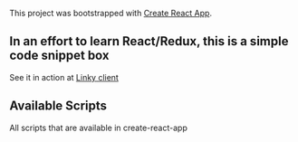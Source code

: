 This project was bootstrapped with [Create React App](https://github.com/facebookincubator/create-react-app).

## In an effort to learn React/Redux, this is a simple code snippet box

See it in action at [Linky client](http://mdekalka.github.io/linky)

## Available Scripts
All scripts that are available in create-react-app

